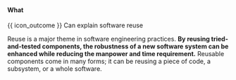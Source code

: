 <div id="title">

#### What

</div>

<span id="prereqs"></span>

<span id="outcomes">{{ icon_outcome }} Can explain software reuse</span>

<div id="body">

Reuse is a major theme in software engineering practices. **By reusing tried-and-tested components, the robustness of a new software system can be enhanced while reducing the manpower and time requirement.** Reusable components come in many forms; it can be reusing a piece of code, a subsystem, or a whole software.

</div>

<div id="extras">
</div>